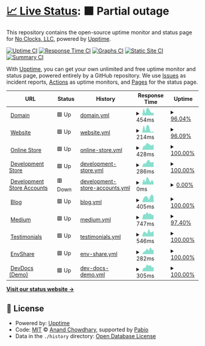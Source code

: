 # [📈 Live Status](https://demo.upptime.js.org): <!--live status--> **🟧 Partial outage**

This repository contains the open-source uptime monitor and status page for [No Clocks, LLC](https://website.noclocks.dev), powered by [Upptime](https://github.com/upptime/upptime).

[![Uptime CI](https://github.com/noclocks/noclocks-uptime/workflows/Uptime%20CI/badge.svg)](https://github.com/noclocks/noclocks-uptime/actions?query=workflow%3A%22Uptime+CI%22)
[![Response Time CI](https://github.com/noclocks/noclocks-uptime/workflows/Response%20Time%20CI/badge.svg)](https://github.com/noclocks/noclocks-uptime/actions?query=workflow%3A%22Response+Time+CI%22)
[![Graphs CI](https://github.com/noclocks/noclocks-uptime/workflows/Graphs%20CI/badge.svg)](https://github.com/noclocks/noclocks-uptime/actions?query=workflow%3A%22Graphs+CI%22)
[![Static Site CI](https://github.com/noclocks/noclocks-uptime/workflows/Static%20Site%20CI/badge.svg)](https://github.com/noclocks/noclocks-uptime/actions?query=workflow%3A%22Static+Site+CI%22)
[![Summary CI](https://github.com/noclocks/noclocks-uptime/workflows/Summary%20CI/badge.svg)](https://github.com/noclocks/noclocks-uptime/actions?query=workflow%3A%22Summary+CI%22)

With [Upptime](https://upptime.js.org), you can get your own unlimited and free uptime monitor and status page, powered entirely by a GitHub repository. We use [Issues](https://github.com/noclocks/noclocks-uptime/issues) as incident reports, [Actions](https://github.com/noclocks/noclocks-uptime/actions) as uptime monitors, and [Pages](https://demo.upptime.js.org) for the status page.

<!--start: status pages-->
<!-- This summary is generated by Upptime (https://github.com/upptime/upptime) -->
<!-- Do not edit this manually, your changes will be overwritten -->
<!-- prettier-ignore -->
| URL | Status | History | Response Time | Uptime |
| --- | ------ | ------- | ------------- | ------ |
| <img alt="" src="https://icons.duckduckgo.com/ip3/noclocks.dev.ico" height="13"> [Domain](https://noclocks.dev) | 🟩 Up | [domain.yml](https://github.com/noclocks/noclocks-uptime/commits/HEAD/history/domain.yml) | <details><summary><img alt="Response time graph" src="./graphs/domain/response-time-week.png" height="20"> 454ms</summary><br><a href="https://noclocks.github.io/noclocks-uptime/history/domain"><img alt="Response time 454" src="https://img.shields.io/endpoint?url=https%3A%2F%2Fraw.githubusercontent.com%2Fnoclocks%2Fnoclocks-uptime%2FHEAD%2Fapi%2Fdomain%2Fresponse-time.json"></a><br><a href="https://noclocks.github.io/noclocks-uptime/history/domain"><img alt="24-hour response time 454" src="https://img.shields.io/endpoint?url=https%3A%2F%2Fraw.githubusercontent.com%2Fnoclocks%2Fnoclocks-uptime%2FHEAD%2Fapi%2Fdomain%2Fresponse-time-day.json"></a><br><a href="https://noclocks.github.io/noclocks-uptime/history/domain"><img alt="7-day response time 454" src="https://img.shields.io/endpoint?url=https%3A%2F%2Fraw.githubusercontent.com%2Fnoclocks%2Fnoclocks-uptime%2FHEAD%2Fapi%2Fdomain%2Fresponse-time-week.json"></a><br><a href="https://noclocks.github.io/noclocks-uptime/history/domain"><img alt="30-day response time 454" src="https://img.shields.io/endpoint?url=https%3A%2F%2Fraw.githubusercontent.com%2Fnoclocks%2Fnoclocks-uptime%2FHEAD%2Fapi%2Fdomain%2Fresponse-time-month.json"></a><br><a href="https://noclocks.github.io/noclocks-uptime/history/domain"><img alt="1-year response time 454" src="https://img.shields.io/endpoint?url=https%3A%2F%2Fraw.githubusercontent.com%2Fnoclocks%2Fnoclocks-uptime%2FHEAD%2Fapi%2Fdomain%2Fresponse-time-year.json"></a></details> | <details><summary><a href="https://noclocks.github.io/noclocks-uptime/history/domain">96.04%</a></summary><a href="https://noclocks.github.io/noclocks-uptime/history/domain"><img alt="All-time uptime 96.04%" src="https://img.shields.io/endpoint?url=https%3A%2F%2Fraw.githubusercontent.com%2Fnoclocks%2Fnoclocks-uptime%2FHEAD%2Fapi%2Fdomain%2Fuptime.json"></a><br><a href="https://noclocks.github.io/noclocks-uptime/history/domain"><img alt="24-hour uptime 96.04%" src="https://img.shields.io/endpoint?url=https%3A%2F%2Fraw.githubusercontent.com%2Fnoclocks%2Fnoclocks-uptime%2FHEAD%2Fapi%2Fdomain%2Fuptime-day.json"></a><br><a href="https://noclocks.github.io/noclocks-uptime/history/domain"><img alt="7-day uptime 96.04%" src="https://img.shields.io/endpoint?url=https%3A%2F%2Fraw.githubusercontent.com%2Fnoclocks%2Fnoclocks-uptime%2FHEAD%2Fapi%2Fdomain%2Fuptime-week.json"></a><br><a href="https://noclocks.github.io/noclocks-uptime/history/domain"><img alt="30-day uptime 96.04%" src="https://img.shields.io/endpoint?url=https%3A%2F%2Fraw.githubusercontent.com%2Fnoclocks%2Fnoclocks-uptime%2FHEAD%2Fapi%2Fdomain%2Fuptime-month.json"></a><br><a href="https://noclocks.github.io/noclocks-uptime/history/domain"><img alt="1-year uptime 96.04%" src="https://img.shields.io/endpoint?url=https%3A%2F%2Fraw.githubusercontent.com%2Fnoclocks%2Fnoclocks-uptime%2FHEAD%2Fapi%2Fdomain%2Fuptime-year.json"></a></details>
| <img alt="" src="https://icons.duckduckgo.com/ip3/noclocks.dev.ico" height="13"> [Website](https://noclocks.dev) | 🟩 Up | [website.yml](https://github.com/noclocks/noclocks-uptime/commits/HEAD/history/website.yml) | <details><summary><img alt="Response time graph" src="./graphs/website/response-time-week.png" height="20"> 214ms</summary><br><a href="https://noclocks.github.io/noclocks-uptime/history/website"><img alt="Response time 214" src="https://img.shields.io/endpoint?url=https%3A%2F%2Fraw.githubusercontent.com%2Fnoclocks%2Fnoclocks-uptime%2FHEAD%2Fapi%2Fwebsite%2Fresponse-time.json"></a><br><a href="https://noclocks.github.io/noclocks-uptime/history/website"><img alt="24-hour response time 214" src="https://img.shields.io/endpoint?url=https%3A%2F%2Fraw.githubusercontent.com%2Fnoclocks%2Fnoclocks-uptime%2FHEAD%2Fapi%2Fwebsite%2Fresponse-time-day.json"></a><br><a href="https://noclocks.github.io/noclocks-uptime/history/website"><img alt="7-day response time 214" src="https://img.shields.io/endpoint?url=https%3A%2F%2Fraw.githubusercontent.com%2Fnoclocks%2Fnoclocks-uptime%2FHEAD%2Fapi%2Fwebsite%2Fresponse-time-week.json"></a><br><a href="https://noclocks.github.io/noclocks-uptime/history/website"><img alt="30-day response time 214" src="https://img.shields.io/endpoint?url=https%3A%2F%2Fraw.githubusercontent.com%2Fnoclocks%2Fnoclocks-uptime%2FHEAD%2Fapi%2Fwebsite%2Fresponse-time-month.json"></a><br><a href="https://noclocks.github.io/noclocks-uptime/history/website"><img alt="1-year response time 214" src="https://img.shields.io/endpoint?url=https%3A%2F%2Fraw.githubusercontent.com%2Fnoclocks%2Fnoclocks-uptime%2FHEAD%2Fapi%2Fwebsite%2Fresponse-time-year.json"></a></details> | <details><summary><a href="https://noclocks.github.io/noclocks-uptime/history/website">96.09%</a></summary><a href="https://noclocks.github.io/noclocks-uptime/history/website"><img alt="All-time uptime 96.09%" src="https://img.shields.io/endpoint?url=https%3A%2F%2Fraw.githubusercontent.com%2Fnoclocks%2Fnoclocks-uptime%2FHEAD%2Fapi%2Fwebsite%2Fuptime.json"></a><br><a href="https://noclocks.github.io/noclocks-uptime/history/website"><img alt="24-hour uptime 96.09%" src="https://img.shields.io/endpoint?url=https%3A%2F%2Fraw.githubusercontent.com%2Fnoclocks%2Fnoclocks-uptime%2FHEAD%2Fapi%2Fwebsite%2Fuptime-day.json"></a><br><a href="https://noclocks.github.io/noclocks-uptime/history/website"><img alt="7-day uptime 96.09%" src="https://img.shields.io/endpoint?url=https%3A%2F%2Fraw.githubusercontent.com%2Fnoclocks%2Fnoclocks-uptime%2FHEAD%2Fapi%2Fwebsite%2Fuptime-week.json"></a><br><a href="https://noclocks.github.io/noclocks-uptime/history/website"><img alt="30-day uptime 96.09%" src="https://img.shields.io/endpoint?url=https%3A%2F%2Fraw.githubusercontent.com%2Fnoclocks%2Fnoclocks-uptime%2FHEAD%2Fapi%2Fwebsite%2Fuptime-month.json"></a><br><a href="https://noclocks.github.io/noclocks-uptime/history/website"><img alt="1-year uptime 96.09%" src="https://img.shields.io/endpoint?url=https%3A%2F%2Fraw.githubusercontent.com%2Fnoclocks%2Fnoclocks-uptime%2FHEAD%2Fapi%2Fwebsite%2Fuptime-year.json"></a></details>
| <img alt="" src="https://icons.duckduckgo.com/ip3/store.noclocks.dev.ico" height="13"> [Online Store](https://store.noclocks.dev) | 🟩 Up | [online-store.yml](https://github.com/noclocks/noclocks-uptime/commits/HEAD/history/online-store.yml) | <details><summary><img alt="Response time graph" src="./graphs/online-store/response-time-week.png" height="20"> 428ms</summary><br><a href="https://noclocks.github.io/noclocks-uptime/history/online-store"><img alt="Response time 428" src="https://img.shields.io/endpoint?url=https%3A%2F%2Fraw.githubusercontent.com%2Fnoclocks%2Fnoclocks-uptime%2FHEAD%2Fapi%2Fonline-store%2Fresponse-time.json"></a><br><a href="https://noclocks.github.io/noclocks-uptime/history/online-store"><img alt="24-hour response time 428" src="https://img.shields.io/endpoint?url=https%3A%2F%2Fraw.githubusercontent.com%2Fnoclocks%2Fnoclocks-uptime%2FHEAD%2Fapi%2Fonline-store%2Fresponse-time-day.json"></a><br><a href="https://noclocks.github.io/noclocks-uptime/history/online-store"><img alt="7-day response time 428" src="https://img.shields.io/endpoint?url=https%3A%2F%2Fraw.githubusercontent.com%2Fnoclocks%2Fnoclocks-uptime%2FHEAD%2Fapi%2Fonline-store%2Fresponse-time-week.json"></a><br><a href="https://noclocks.github.io/noclocks-uptime/history/online-store"><img alt="30-day response time 428" src="https://img.shields.io/endpoint?url=https%3A%2F%2Fraw.githubusercontent.com%2Fnoclocks%2Fnoclocks-uptime%2FHEAD%2Fapi%2Fonline-store%2Fresponse-time-month.json"></a><br><a href="https://noclocks.github.io/noclocks-uptime/history/online-store"><img alt="1-year response time 428" src="https://img.shields.io/endpoint?url=https%3A%2F%2Fraw.githubusercontent.com%2Fnoclocks%2Fnoclocks-uptime%2FHEAD%2Fapi%2Fonline-store%2Fresponse-time-year.json"></a></details> | <details><summary><a href="https://noclocks.github.io/noclocks-uptime/history/online-store">100.00%</a></summary><a href="https://noclocks.github.io/noclocks-uptime/history/online-store"><img alt="All-time uptime 100.00%" src="https://img.shields.io/endpoint?url=https%3A%2F%2Fraw.githubusercontent.com%2Fnoclocks%2Fnoclocks-uptime%2FHEAD%2Fapi%2Fonline-store%2Fuptime.json"></a><br><a href="https://noclocks.github.io/noclocks-uptime/history/online-store"><img alt="24-hour uptime 100.00%" src="https://img.shields.io/endpoint?url=https%3A%2F%2Fraw.githubusercontent.com%2Fnoclocks%2Fnoclocks-uptime%2FHEAD%2Fapi%2Fonline-store%2Fuptime-day.json"></a><br><a href="https://noclocks.github.io/noclocks-uptime/history/online-store"><img alt="7-day uptime 100.00%" src="https://img.shields.io/endpoint?url=https%3A%2F%2Fraw.githubusercontent.com%2Fnoclocks%2Fnoclocks-uptime%2FHEAD%2Fapi%2Fonline-store%2Fuptime-week.json"></a><br><a href="https://noclocks.github.io/noclocks-uptime/history/online-store"><img alt="30-day uptime 100.00%" src="https://img.shields.io/endpoint?url=https%3A%2F%2Fraw.githubusercontent.com%2Fnoclocks%2Fnoclocks-uptime%2FHEAD%2Fapi%2Fonline-store%2Fuptime-month.json"></a><br><a href="https://noclocks.github.io/noclocks-uptime/history/online-store"><img alt="1-year uptime 100.00%" src="https://img.shields.io/endpoint?url=https%3A%2F%2Fraw.githubusercontent.com%2Fnoclocks%2Fnoclocks-uptime%2FHEAD%2Fapi%2Fonline-store%2Fuptime-year.json"></a></details>
| <img alt="" src="https://icons.duckduckgo.com/ip3/devstore.noclocks.dev.ico" height="13"> [Development Store](https://devstore.noclocks.dev) | 🟩 Up | [development-store.yml](https://github.com/noclocks/noclocks-uptime/commits/HEAD/history/development-store.yml) | <details><summary><img alt="Response time graph" src="./graphs/development-store/response-time-week.png" height="20"> 286ms</summary><br><a href="https://noclocks.github.io/noclocks-uptime/history/development-store"><img alt="Response time 286" src="https://img.shields.io/endpoint?url=https%3A%2F%2Fraw.githubusercontent.com%2Fnoclocks%2Fnoclocks-uptime%2FHEAD%2Fapi%2Fdevelopment-store%2Fresponse-time.json"></a><br><a href="https://noclocks.github.io/noclocks-uptime/history/development-store"><img alt="24-hour response time 286" src="https://img.shields.io/endpoint?url=https%3A%2F%2Fraw.githubusercontent.com%2Fnoclocks%2Fnoclocks-uptime%2FHEAD%2Fapi%2Fdevelopment-store%2Fresponse-time-day.json"></a><br><a href="https://noclocks.github.io/noclocks-uptime/history/development-store"><img alt="7-day response time 286" src="https://img.shields.io/endpoint?url=https%3A%2F%2Fraw.githubusercontent.com%2Fnoclocks%2Fnoclocks-uptime%2FHEAD%2Fapi%2Fdevelopment-store%2Fresponse-time-week.json"></a><br><a href="https://noclocks.github.io/noclocks-uptime/history/development-store"><img alt="30-day response time 286" src="https://img.shields.io/endpoint?url=https%3A%2F%2Fraw.githubusercontent.com%2Fnoclocks%2Fnoclocks-uptime%2FHEAD%2Fapi%2Fdevelopment-store%2Fresponse-time-month.json"></a><br><a href="https://noclocks.github.io/noclocks-uptime/history/development-store"><img alt="1-year response time 286" src="https://img.shields.io/endpoint?url=https%3A%2F%2Fraw.githubusercontent.com%2Fnoclocks%2Fnoclocks-uptime%2FHEAD%2Fapi%2Fdevelopment-store%2Fresponse-time-year.json"></a></details> | <details><summary><a href="https://noclocks.github.io/noclocks-uptime/history/development-store">100.00%</a></summary><a href="https://noclocks.github.io/noclocks-uptime/history/development-store"><img alt="All-time uptime 100.00%" src="https://img.shields.io/endpoint?url=https%3A%2F%2Fraw.githubusercontent.com%2Fnoclocks%2Fnoclocks-uptime%2FHEAD%2Fapi%2Fdevelopment-store%2Fuptime.json"></a><br><a href="https://noclocks.github.io/noclocks-uptime/history/development-store"><img alt="24-hour uptime 100.00%" src="https://img.shields.io/endpoint?url=https%3A%2F%2Fraw.githubusercontent.com%2Fnoclocks%2Fnoclocks-uptime%2FHEAD%2Fapi%2Fdevelopment-store%2Fuptime-day.json"></a><br><a href="https://noclocks.github.io/noclocks-uptime/history/development-store"><img alt="7-day uptime 100.00%" src="https://img.shields.io/endpoint?url=https%3A%2F%2Fraw.githubusercontent.com%2Fnoclocks%2Fnoclocks-uptime%2FHEAD%2Fapi%2Fdevelopment-store%2Fuptime-week.json"></a><br><a href="https://noclocks.github.io/noclocks-uptime/history/development-store"><img alt="30-day uptime 100.00%" src="https://img.shields.io/endpoint?url=https%3A%2F%2Fraw.githubusercontent.com%2Fnoclocks%2Fnoclocks-uptime%2FHEAD%2Fapi%2Fdevelopment-store%2Fuptime-month.json"></a><br><a href="https://noclocks.github.io/noclocks-uptime/history/development-store"><img alt="1-year uptime 100.00%" src="https://img.shields.io/endpoint?url=https%3A%2F%2Fraw.githubusercontent.com%2Fnoclocks%2Fnoclocks-uptime%2FHEAD%2Fapi%2Fdevelopment-store%2Fuptime-year.json"></a></details>
| <img alt="" src="https://icons.duckduckgo.com/ip3/accounts.store.noclocks.dev.ico" height="13"> [Development Store Accounts](https://accounts.store.noclocks.dev) | 🟥 Down | [development-store-accounts.yml](https://github.com/noclocks/noclocks-uptime/commits/HEAD/history/development-store-accounts.yml) | <details><summary><img alt="Response time graph" src="./graphs/development-store-accounts/response-time-week.png" height="20"> 0ms</summary><br><a href="https://noclocks.github.io/noclocks-uptime/history/development-store-accounts"><img alt="Response time 0" src="https://img.shields.io/endpoint?url=https%3A%2F%2Fraw.githubusercontent.com%2Fnoclocks%2Fnoclocks-uptime%2FHEAD%2Fapi%2Fdevelopment-store-accounts%2Fresponse-time.json"></a><br><a href="https://noclocks.github.io/noclocks-uptime/history/development-store-accounts"><img alt="24-hour response time 0" src="https://img.shields.io/endpoint?url=https%3A%2F%2Fraw.githubusercontent.com%2Fnoclocks%2Fnoclocks-uptime%2FHEAD%2Fapi%2Fdevelopment-store-accounts%2Fresponse-time-day.json"></a><br><a href="https://noclocks.github.io/noclocks-uptime/history/development-store-accounts"><img alt="7-day response time 0" src="https://img.shields.io/endpoint?url=https%3A%2F%2Fraw.githubusercontent.com%2Fnoclocks%2Fnoclocks-uptime%2FHEAD%2Fapi%2Fdevelopment-store-accounts%2Fresponse-time-week.json"></a><br><a href="https://noclocks.github.io/noclocks-uptime/history/development-store-accounts"><img alt="30-day response time 0" src="https://img.shields.io/endpoint?url=https%3A%2F%2Fraw.githubusercontent.com%2Fnoclocks%2Fnoclocks-uptime%2FHEAD%2Fapi%2Fdevelopment-store-accounts%2Fresponse-time-month.json"></a><br><a href="https://noclocks.github.io/noclocks-uptime/history/development-store-accounts"><img alt="1-year response time 0" src="https://img.shields.io/endpoint?url=https%3A%2F%2Fraw.githubusercontent.com%2Fnoclocks%2Fnoclocks-uptime%2FHEAD%2Fapi%2Fdevelopment-store-accounts%2Fresponse-time-year.json"></a></details> | <details><summary><a href="https://noclocks.github.io/noclocks-uptime/history/development-store-accounts">0.00%</a></summary><a href="https://noclocks.github.io/noclocks-uptime/history/development-store-accounts"><img alt="All-time uptime 0.00%" src="https://img.shields.io/endpoint?url=https%3A%2F%2Fraw.githubusercontent.com%2Fnoclocks%2Fnoclocks-uptime%2FHEAD%2Fapi%2Fdevelopment-store-accounts%2Fuptime.json"></a><br><a href="https://noclocks.github.io/noclocks-uptime/history/development-store-accounts"><img alt="24-hour uptime 0.00%" src="https://img.shields.io/endpoint?url=https%3A%2F%2Fraw.githubusercontent.com%2Fnoclocks%2Fnoclocks-uptime%2FHEAD%2Fapi%2Fdevelopment-store-accounts%2Fuptime-day.json"></a><br><a href="https://noclocks.github.io/noclocks-uptime/history/development-store-accounts"><img alt="7-day uptime 0.00%" src="https://img.shields.io/endpoint?url=https%3A%2F%2Fraw.githubusercontent.com%2Fnoclocks%2Fnoclocks-uptime%2FHEAD%2Fapi%2Fdevelopment-store-accounts%2Fuptime-week.json"></a><br><a href="https://noclocks.github.io/noclocks-uptime/history/development-store-accounts"><img alt="30-day uptime 0.00%" src="https://img.shields.io/endpoint?url=https%3A%2F%2Fraw.githubusercontent.com%2Fnoclocks%2Fnoclocks-uptime%2FHEAD%2Fapi%2Fdevelopment-store-accounts%2Fuptime-month.json"></a><br><a href="https://noclocks.github.io/noclocks-uptime/history/development-store-accounts"><img alt="1-year uptime 0.00%" src="https://img.shields.io/endpoint?url=https%3A%2F%2Fraw.githubusercontent.com%2Fnoclocks%2Fnoclocks-uptime%2FHEAD%2Fapi%2Fdevelopment-store-accounts%2Fuptime-year.json"></a></details>
| <img alt="" src="https://icons.duckduckgo.com/ip3/blog.noclocks.dev.ico" height="13"> [Blog](https://blog.noclocks.dev) | 🟩 Up | [blog.yml](https://github.com/noclocks/noclocks-uptime/commits/HEAD/history/blog.yml) | <details><summary><img alt="Response time graph" src="./graphs/blog/response-time-week.png" height="20"> 405ms</summary><br><a href="https://noclocks.github.io/noclocks-uptime/history/blog"><img alt="Response time 405" src="https://img.shields.io/endpoint?url=https%3A%2F%2Fraw.githubusercontent.com%2Fnoclocks%2Fnoclocks-uptime%2FHEAD%2Fapi%2Fblog%2Fresponse-time.json"></a><br><a href="https://noclocks.github.io/noclocks-uptime/history/blog"><img alt="24-hour response time 405" src="https://img.shields.io/endpoint?url=https%3A%2F%2Fraw.githubusercontent.com%2Fnoclocks%2Fnoclocks-uptime%2FHEAD%2Fapi%2Fblog%2Fresponse-time-day.json"></a><br><a href="https://noclocks.github.io/noclocks-uptime/history/blog"><img alt="7-day response time 405" src="https://img.shields.io/endpoint?url=https%3A%2F%2Fraw.githubusercontent.com%2Fnoclocks%2Fnoclocks-uptime%2FHEAD%2Fapi%2Fblog%2Fresponse-time-week.json"></a><br><a href="https://noclocks.github.io/noclocks-uptime/history/blog"><img alt="30-day response time 405" src="https://img.shields.io/endpoint?url=https%3A%2F%2Fraw.githubusercontent.com%2Fnoclocks%2Fnoclocks-uptime%2FHEAD%2Fapi%2Fblog%2Fresponse-time-month.json"></a><br><a href="https://noclocks.github.io/noclocks-uptime/history/blog"><img alt="1-year response time 405" src="https://img.shields.io/endpoint?url=https%3A%2F%2Fraw.githubusercontent.com%2Fnoclocks%2Fnoclocks-uptime%2FHEAD%2Fapi%2Fblog%2Fresponse-time-year.json"></a></details> | <details><summary><a href="https://noclocks.github.io/noclocks-uptime/history/blog">100.00%</a></summary><a href="https://noclocks.github.io/noclocks-uptime/history/blog"><img alt="All-time uptime 100.00%" src="https://img.shields.io/endpoint?url=https%3A%2F%2Fraw.githubusercontent.com%2Fnoclocks%2Fnoclocks-uptime%2FHEAD%2Fapi%2Fblog%2Fuptime.json"></a><br><a href="https://noclocks.github.io/noclocks-uptime/history/blog"><img alt="24-hour uptime 100.00%" src="https://img.shields.io/endpoint?url=https%3A%2F%2Fraw.githubusercontent.com%2Fnoclocks%2Fnoclocks-uptime%2FHEAD%2Fapi%2Fblog%2Fuptime-day.json"></a><br><a href="https://noclocks.github.io/noclocks-uptime/history/blog"><img alt="7-day uptime 100.00%" src="https://img.shields.io/endpoint?url=https%3A%2F%2Fraw.githubusercontent.com%2Fnoclocks%2Fnoclocks-uptime%2FHEAD%2Fapi%2Fblog%2Fuptime-week.json"></a><br><a href="https://noclocks.github.io/noclocks-uptime/history/blog"><img alt="30-day uptime 100.00%" src="https://img.shields.io/endpoint?url=https%3A%2F%2Fraw.githubusercontent.com%2Fnoclocks%2Fnoclocks-uptime%2FHEAD%2Fapi%2Fblog%2Fuptime-month.json"></a><br><a href="https://noclocks.github.io/noclocks-uptime/history/blog"><img alt="1-year uptime 100.00%" src="https://img.shields.io/endpoint?url=https%3A%2F%2Fraw.githubusercontent.com%2Fnoclocks%2Fnoclocks-uptime%2FHEAD%2Fapi%2Fblog%2Fuptime-year.json"></a></details>
| <img alt="" src="https://icons.duckduckgo.com/ip3/medium.noclocks.dev.ico" height="13"> [Medium](https://medium.noclocks.dev/) | 🟩 Up | [medium.yml](https://github.com/noclocks/noclocks-uptime/commits/HEAD/history/medium.yml) | <details><summary><img alt="Response time graph" src="./graphs/medium/response-time-week.png" height="20"> 747ms</summary><br><a href="https://noclocks.github.io/noclocks-uptime/history/medium"><img alt="Response time 747" src="https://img.shields.io/endpoint?url=https%3A%2F%2Fraw.githubusercontent.com%2Fnoclocks%2Fnoclocks-uptime%2FHEAD%2Fapi%2Fmedium%2Fresponse-time.json"></a><br><a href="https://noclocks.github.io/noclocks-uptime/history/medium"><img alt="24-hour response time 747" src="https://img.shields.io/endpoint?url=https%3A%2F%2Fraw.githubusercontent.com%2Fnoclocks%2Fnoclocks-uptime%2FHEAD%2Fapi%2Fmedium%2Fresponse-time-day.json"></a><br><a href="https://noclocks.github.io/noclocks-uptime/history/medium"><img alt="7-day response time 747" src="https://img.shields.io/endpoint?url=https%3A%2F%2Fraw.githubusercontent.com%2Fnoclocks%2Fnoclocks-uptime%2FHEAD%2Fapi%2Fmedium%2Fresponse-time-week.json"></a><br><a href="https://noclocks.github.io/noclocks-uptime/history/medium"><img alt="30-day response time 747" src="https://img.shields.io/endpoint?url=https%3A%2F%2Fraw.githubusercontent.com%2Fnoclocks%2Fnoclocks-uptime%2FHEAD%2Fapi%2Fmedium%2Fresponse-time-month.json"></a><br><a href="https://noclocks.github.io/noclocks-uptime/history/medium"><img alt="1-year response time 747" src="https://img.shields.io/endpoint?url=https%3A%2F%2Fraw.githubusercontent.com%2Fnoclocks%2Fnoclocks-uptime%2FHEAD%2Fapi%2Fmedium%2Fresponse-time-year.json"></a></details> | <details><summary><a href="https://noclocks.github.io/noclocks-uptime/history/medium">97.40%</a></summary><a href="https://noclocks.github.io/noclocks-uptime/history/medium"><img alt="All-time uptime 97.40%" src="https://img.shields.io/endpoint?url=https%3A%2F%2Fraw.githubusercontent.com%2Fnoclocks%2Fnoclocks-uptime%2FHEAD%2Fapi%2Fmedium%2Fuptime.json"></a><br><a href="https://noclocks.github.io/noclocks-uptime/history/medium"><img alt="24-hour uptime 97.40%" src="https://img.shields.io/endpoint?url=https%3A%2F%2Fraw.githubusercontent.com%2Fnoclocks%2Fnoclocks-uptime%2FHEAD%2Fapi%2Fmedium%2Fuptime-day.json"></a><br><a href="https://noclocks.github.io/noclocks-uptime/history/medium"><img alt="7-day uptime 97.40%" src="https://img.shields.io/endpoint?url=https%3A%2F%2Fraw.githubusercontent.com%2Fnoclocks%2Fnoclocks-uptime%2FHEAD%2Fapi%2Fmedium%2Fuptime-week.json"></a><br><a href="https://noclocks.github.io/noclocks-uptime/history/medium"><img alt="30-day uptime 97.40%" src="https://img.shields.io/endpoint?url=https%3A%2F%2Fraw.githubusercontent.com%2Fnoclocks%2Fnoclocks-uptime%2FHEAD%2Fapi%2Fmedium%2Fuptime-month.json"></a><br><a href="https://noclocks.github.io/noclocks-uptime/history/medium"><img alt="1-year uptime 97.40%" src="https://img.shields.io/endpoint?url=https%3A%2F%2Fraw.githubusercontent.com%2Fnoclocks%2Fnoclocks-uptime%2FHEAD%2Fapi%2Fmedium%2Fuptime-year.json"></a></details>
| <img alt="" src="https://icons.duckduckgo.com/ip3/testimonials.noclocks.dev.ico" height="13"> [Testimonials](https://testimonials.noclocks.dev) | 🟩 Up | [testimonials.yml](https://github.com/noclocks/noclocks-uptime/commits/HEAD/history/testimonials.yml) | <details><summary><img alt="Response time graph" src="./graphs/testimonials/response-time-week.png" height="20"> 546ms</summary><br><a href="https://noclocks.github.io/noclocks-uptime/history/testimonials"><img alt="Response time 546" src="https://img.shields.io/endpoint?url=https%3A%2F%2Fraw.githubusercontent.com%2Fnoclocks%2Fnoclocks-uptime%2FHEAD%2Fapi%2Ftestimonials%2Fresponse-time.json"></a><br><a href="https://noclocks.github.io/noclocks-uptime/history/testimonials"><img alt="24-hour response time 546" src="https://img.shields.io/endpoint?url=https%3A%2F%2Fraw.githubusercontent.com%2Fnoclocks%2Fnoclocks-uptime%2FHEAD%2Fapi%2Ftestimonials%2Fresponse-time-day.json"></a><br><a href="https://noclocks.github.io/noclocks-uptime/history/testimonials"><img alt="7-day response time 546" src="https://img.shields.io/endpoint?url=https%3A%2F%2Fraw.githubusercontent.com%2Fnoclocks%2Fnoclocks-uptime%2FHEAD%2Fapi%2Ftestimonials%2Fresponse-time-week.json"></a><br><a href="https://noclocks.github.io/noclocks-uptime/history/testimonials"><img alt="30-day response time 546" src="https://img.shields.io/endpoint?url=https%3A%2F%2Fraw.githubusercontent.com%2Fnoclocks%2Fnoclocks-uptime%2FHEAD%2Fapi%2Ftestimonials%2Fresponse-time-month.json"></a><br><a href="https://noclocks.github.io/noclocks-uptime/history/testimonials"><img alt="1-year response time 546" src="https://img.shields.io/endpoint?url=https%3A%2F%2Fraw.githubusercontent.com%2Fnoclocks%2Fnoclocks-uptime%2FHEAD%2Fapi%2Ftestimonials%2Fresponse-time-year.json"></a></details> | <details><summary><a href="https://noclocks.github.io/noclocks-uptime/history/testimonials">100.00%</a></summary><a href="https://noclocks.github.io/noclocks-uptime/history/testimonials"><img alt="All-time uptime 100.00%" src="https://img.shields.io/endpoint?url=https%3A%2F%2Fraw.githubusercontent.com%2Fnoclocks%2Fnoclocks-uptime%2FHEAD%2Fapi%2Ftestimonials%2Fuptime.json"></a><br><a href="https://noclocks.github.io/noclocks-uptime/history/testimonials"><img alt="24-hour uptime 100.00%" src="https://img.shields.io/endpoint?url=https%3A%2F%2Fraw.githubusercontent.com%2Fnoclocks%2Fnoclocks-uptime%2FHEAD%2Fapi%2Ftestimonials%2Fuptime-day.json"></a><br><a href="https://noclocks.github.io/noclocks-uptime/history/testimonials"><img alt="7-day uptime 100.00%" src="https://img.shields.io/endpoint?url=https%3A%2F%2Fraw.githubusercontent.com%2Fnoclocks%2Fnoclocks-uptime%2FHEAD%2Fapi%2Ftestimonials%2Fuptime-week.json"></a><br><a href="https://noclocks.github.io/noclocks-uptime/history/testimonials"><img alt="30-day uptime 100.00%" src="https://img.shields.io/endpoint?url=https%3A%2F%2Fraw.githubusercontent.com%2Fnoclocks%2Fnoclocks-uptime%2FHEAD%2Fapi%2Ftestimonials%2Fuptime-month.json"></a><br><a href="https://noclocks.github.io/noclocks-uptime/history/testimonials"><img alt="1-year uptime 100.00%" src="https://img.shields.io/endpoint?url=https%3A%2F%2Fraw.githubusercontent.com%2Fnoclocks%2Fnoclocks-uptime%2FHEAD%2Fapi%2Ftestimonials%2Fuptime-year.json"></a></details>
| <img alt="" src="https://icons.duckduckgo.com/ip3/envshare.noclocks.dev.ico" height="13"> [EnvShare](https://envshare.noclocks.dev) | 🟩 Up | [env-share.yml](https://github.com/noclocks/noclocks-uptime/commits/HEAD/history/env-share.yml) | <details><summary><img alt="Response time graph" src="./graphs/env-share/response-time-week.png" height="20"> 282ms</summary><br><a href="https://noclocks.github.io/noclocks-uptime/history/env-share"><img alt="Response time 282" src="https://img.shields.io/endpoint?url=https%3A%2F%2Fraw.githubusercontent.com%2Fnoclocks%2Fnoclocks-uptime%2FHEAD%2Fapi%2Fenv-share%2Fresponse-time.json"></a><br><a href="https://noclocks.github.io/noclocks-uptime/history/env-share"><img alt="24-hour response time 282" src="https://img.shields.io/endpoint?url=https%3A%2F%2Fraw.githubusercontent.com%2Fnoclocks%2Fnoclocks-uptime%2FHEAD%2Fapi%2Fenv-share%2Fresponse-time-day.json"></a><br><a href="https://noclocks.github.io/noclocks-uptime/history/env-share"><img alt="7-day response time 282" src="https://img.shields.io/endpoint?url=https%3A%2F%2Fraw.githubusercontent.com%2Fnoclocks%2Fnoclocks-uptime%2FHEAD%2Fapi%2Fenv-share%2Fresponse-time-week.json"></a><br><a href="https://noclocks.github.io/noclocks-uptime/history/env-share"><img alt="30-day response time 282" src="https://img.shields.io/endpoint?url=https%3A%2F%2Fraw.githubusercontent.com%2Fnoclocks%2Fnoclocks-uptime%2FHEAD%2Fapi%2Fenv-share%2Fresponse-time-month.json"></a><br><a href="https://noclocks.github.io/noclocks-uptime/history/env-share"><img alt="1-year response time 282" src="https://img.shields.io/endpoint?url=https%3A%2F%2Fraw.githubusercontent.com%2Fnoclocks%2Fnoclocks-uptime%2FHEAD%2Fapi%2Fenv-share%2Fresponse-time-year.json"></a></details> | <details><summary><a href="https://noclocks.github.io/noclocks-uptime/history/env-share">100.00%</a></summary><a href="https://noclocks.github.io/noclocks-uptime/history/env-share"><img alt="All-time uptime 100.00%" src="https://img.shields.io/endpoint?url=https%3A%2F%2Fraw.githubusercontent.com%2Fnoclocks%2Fnoclocks-uptime%2FHEAD%2Fapi%2Fenv-share%2Fuptime.json"></a><br><a href="https://noclocks.github.io/noclocks-uptime/history/env-share"><img alt="24-hour uptime 100.00%" src="https://img.shields.io/endpoint?url=https%3A%2F%2Fraw.githubusercontent.com%2Fnoclocks%2Fnoclocks-uptime%2FHEAD%2Fapi%2Fenv-share%2Fuptime-day.json"></a><br><a href="https://noclocks.github.io/noclocks-uptime/history/env-share"><img alt="7-day uptime 100.00%" src="https://img.shields.io/endpoint?url=https%3A%2F%2Fraw.githubusercontent.com%2Fnoclocks%2Fnoclocks-uptime%2FHEAD%2Fapi%2Fenv-share%2Fuptime-week.json"></a><br><a href="https://noclocks.github.io/noclocks-uptime/history/env-share"><img alt="30-day uptime 100.00%" src="https://img.shields.io/endpoint?url=https%3A%2F%2Fraw.githubusercontent.com%2Fnoclocks%2Fnoclocks-uptime%2FHEAD%2Fapi%2Fenv-share%2Fuptime-month.json"></a><br><a href="https://noclocks.github.io/noclocks-uptime/history/env-share"><img alt="1-year uptime 100.00%" src="https://img.shields.io/endpoint?url=https%3A%2F%2Fraw.githubusercontent.com%2Fnoclocks%2Fnoclocks-uptime%2FHEAD%2Fapi%2Fenv-share%2Fuptime-year.json"></a></details>
| <img alt="" src="https://icons.duckduckgo.com/ip3/devdocs.noclocks.dev.ico" height="13"> [DevDocs (Demo)](https://devdocs.noclocks.dev) | 🟩 Up | [dev-docs-demo.yml](https://github.com/noclocks/noclocks-uptime/commits/HEAD/history/dev-docs-demo.yml) | <details><summary><img alt="Response time graph" src="./graphs/dev-docs-demo/response-time-week.png" height="20"> 305ms</summary><br><a href="https://noclocks.github.io/noclocks-uptime/history/dev-docs-demo"><img alt="Response time 305" src="https://img.shields.io/endpoint?url=https%3A%2F%2Fraw.githubusercontent.com%2Fnoclocks%2Fnoclocks-uptime%2FHEAD%2Fapi%2Fdev-docs-demo%2Fresponse-time.json"></a><br><a href="https://noclocks.github.io/noclocks-uptime/history/dev-docs-demo"><img alt="24-hour response time 305" src="https://img.shields.io/endpoint?url=https%3A%2F%2Fraw.githubusercontent.com%2Fnoclocks%2Fnoclocks-uptime%2FHEAD%2Fapi%2Fdev-docs-demo%2Fresponse-time-day.json"></a><br><a href="https://noclocks.github.io/noclocks-uptime/history/dev-docs-demo"><img alt="7-day response time 305" src="https://img.shields.io/endpoint?url=https%3A%2F%2Fraw.githubusercontent.com%2Fnoclocks%2Fnoclocks-uptime%2FHEAD%2Fapi%2Fdev-docs-demo%2Fresponse-time-week.json"></a><br><a href="https://noclocks.github.io/noclocks-uptime/history/dev-docs-demo"><img alt="30-day response time 305" src="https://img.shields.io/endpoint?url=https%3A%2F%2Fraw.githubusercontent.com%2Fnoclocks%2Fnoclocks-uptime%2FHEAD%2Fapi%2Fdev-docs-demo%2Fresponse-time-month.json"></a><br><a href="https://noclocks.github.io/noclocks-uptime/history/dev-docs-demo"><img alt="1-year response time 305" src="https://img.shields.io/endpoint?url=https%3A%2F%2Fraw.githubusercontent.com%2Fnoclocks%2Fnoclocks-uptime%2FHEAD%2Fapi%2Fdev-docs-demo%2Fresponse-time-year.json"></a></details> | <details><summary><a href="https://noclocks.github.io/noclocks-uptime/history/dev-docs-demo">100.00%</a></summary><a href="https://noclocks.github.io/noclocks-uptime/history/dev-docs-demo"><img alt="All-time uptime 100.00%" src="https://img.shields.io/endpoint?url=https%3A%2F%2Fraw.githubusercontent.com%2Fnoclocks%2Fnoclocks-uptime%2FHEAD%2Fapi%2Fdev-docs-demo%2Fuptime.json"></a><br><a href="https://noclocks.github.io/noclocks-uptime/history/dev-docs-demo"><img alt="24-hour uptime 100.00%" src="https://img.shields.io/endpoint?url=https%3A%2F%2Fraw.githubusercontent.com%2Fnoclocks%2Fnoclocks-uptime%2FHEAD%2Fapi%2Fdev-docs-demo%2Fuptime-day.json"></a><br><a href="https://noclocks.github.io/noclocks-uptime/history/dev-docs-demo"><img alt="7-day uptime 100.00%" src="https://img.shields.io/endpoint?url=https%3A%2F%2Fraw.githubusercontent.com%2Fnoclocks%2Fnoclocks-uptime%2FHEAD%2Fapi%2Fdev-docs-demo%2Fuptime-week.json"></a><br><a href="https://noclocks.github.io/noclocks-uptime/history/dev-docs-demo"><img alt="30-day uptime 100.00%" src="https://img.shields.io/endpoint?url=https%3A%2F%2Fraw.githubusercontent.com%2Fnoclocks%2Fnoclocks-uptime%2FHEAD%2Fapi%2Fdev-docs-demo%2Fuptime-month.json"></a><br><a href="https://noclocks.github.io/noclocks-uptime/history/dev-docs-demo"><img alt="1-year uptime 100.00%" src="https://img.shields.io/endpoint?url=https%3A%2F%2Fraw.githubusercontent.com%2Fnoclocks%2Fnoclocks-uptime%2FHEAD%2Fapi%2Fdev-docs-demo%2Fuptime-year.json"></a></details>

<!--end: status pages-->

[**Visit our status website →**](https://demo.upptime.js.org)

## 📄 License

- Powered by: [Upptime](https://github.com/upptime/upptime)
- Code: [MIT](./LICENSE) © [Anand Chowdhary](https://anandchowdhary.com), supported by [Pabio](https://pabio.com)
- Data in the `./history` directory: [Open Database License](https://opendatacommons.org/licenses/odbl/1-0/)
